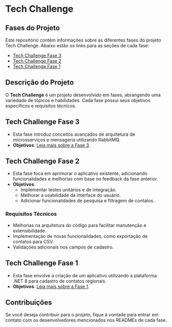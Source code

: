 # Tech Challenge

## Fases do Projeto
Este repositório contém informações sobre as diferentes fases do projeto Tech Challenge. Abaixo estão os links para as seções de cada fase:

- [Tech Challenge Fase 3](#tech-challenge-fase-3) <!-- Link para a seção da fase 3 -->
- [Tech Challenge Fase 2](#tech-challenge-fase-2) <!-- Link para a seção da fase 2 -->
- [Tech Challenge Fase 1](#tech-challenge-fase-1) <!-- Link para a seção da fase 1 -->

## Descrição do Projeto
O **Tech Challenge** é um projeto desenvolvido em fases, abrangendo uma variedade de tópicos e habilidades. Cada fase possui seus objetivos específicos e requisitos técnicos.

## Tech Challenge Fase 3
- Esta fase introduz conceitos avançados de arquitetura de microsserviços e mensageria utilizando RabbitMQ.
- **Objetivos**: [Leia mais sobre a Fase 3](#tech-challenge-fase-3).

## Tech Challenge Fase 2
- Esta fase foca em aprimorar o aplicativo existente, adicionando funcionalidades e melhorias com base no feedback da fase anterior.
- **Objetivos**:
  - Implementar testes unitários e de integração.
  - Melhorar a usabilidade da interface do usuário.
  - Adicionar funcionalidades de pesquisa e filtragem de contatos.
  
### Requisitos Técnicos
- Melhorias na arquitetura do código para facilitar manutenção e extensibilidade.
- Implementação de novas funcionalidades, como exportação de contatos para CSV.
- Validações adicionais nos campos de cadastro.

## Tech Challenge Fase 1
- Esta fase envolve a criação de um aplicativo utilizando a plataforma .NET 8 para cadastro de contatos regionais.
- **Objetivos**: [Leia mais sobre a Fase 1](#tech-challenge-fase-1).

## Contribuições
Se você deseja contribuir para o projeto, fique à vontade para entrar em contato com os desenvolvedores mencionados nos READMEs de cada fase.
